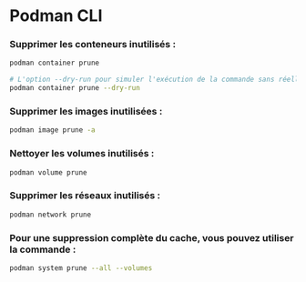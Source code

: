 # Podman CLI

### Supprimer les conteneurs inutilisés :

```bash
podman container prune

# L'option --dry-run pour simuler l'exécution de la commande sans réellement supprimer quoi que ce soit
podman container prune --dry-run
```


### Supprimer les images inutilisées :

```bash
podman image prune -a
```

### Nettoyer les volumes inutilisés :

```bash
podman volume prune
```

### Supprimer les réseaux inutilisés :

```bash
podman network prune
```

### Pour une suppression complète du cache, vous pouvez utiliser la commande :

```bash
podman system prune --all --volumes
```